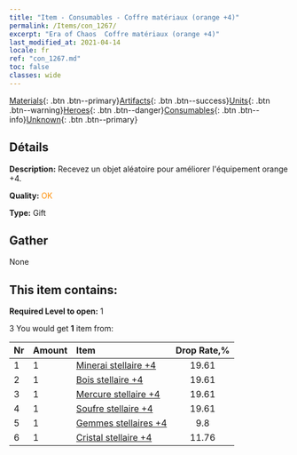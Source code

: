 ```yaml
---
title: "Item - Consumables - Coffre matériaux (orange +4)"
permalink: /Items/con_1267/
excerpt: "Era of Chaos  Coffre matériaux (orange +4)"
last_modified_at: 2021-04-14
locale: fr
ref: "con_1267.md"
toc: false
classes: wide
---
```

 [Materials](/fr/Items/){: .btn .btn--primary}[Artifacts](/fr/Items/Artifacts/){: .btn .btn--success}[Units](/fr/Items/Units/){: .btn .btn--warning}[Heroes](/fr/Items/Heroes/){: .btn .btn--danger}[Consumables](/fr/Items/Consumables/){: .btn .btn--info}[Unknown](/fr/Items/Unknown/){: .btn .btn--primary}

## Détails
 **Description:** Recevez un objet aléatoire pour améliorer l'équipement orange +4.

 **Quality:** <span style="color: #FF8C00">OK</span>

 **Type:** Gift

## Gather

  None

## This item contains:

 **Required Level to open:** 1

 3 You would get **1** item  from:

  | Nr | Amount |     Item    | Drop Rate,% |
  |:---|:-------|:------------|:---------:|
  | 1 | 1 | [Minerai stellaire +4](/fr/Items/mat_89/) | 19.61 | 
  | 2 | 1 | [Bois stellaire +4](/fr/Items/mat_90/) | 19.61 | 
  | 3 | 1 | [Mercure stellaire +4](/fr/Items/mat_91/) | 19.61 | 
  | 4 | 1 | [Soufre stellaire +4](/fr/Items/mat_92/) | 19.61 | 
  | 5 | 1 | [Gemmes stellaires +4](/fr/Items/mat_93/) | 9.8 | 
  | 6 | 1 | [Cristal stellaire +4](/fr/Items/mat_94/) | 11.76 | 
